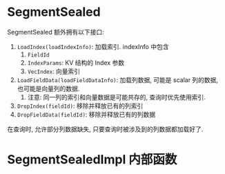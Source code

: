# SegmentSealed
SegmentSealed 额外拥有以下接口: 
   1. `LoadIndex(loadIndexInfo)`: 加载索引. indexInfo 中包含
      1. `FieldId`
      2. `IndexParams`: KV 结构的 Index 参数
      3. `VecIndex`: 向量索引
   2. `LoadFieldData(loadFieldDataInfo)`: 加载列数据, 可能是 scalar 列的数据, 也可能是向量列的数据. 
      1. 注意: 同一列的索引和向量数据是可能共存的, 查询时优先使用索引. 
   3. `DropIndex(fieldId)`: 移除并释放已有的列索引
   4. `DropFieldData(fieldId)`: 移除并释放已有的列数据

在查询时, 允许部分列数据缺失, 只要查询时被涉及到的列数据都加载好了. 

# SegmentSealedImpl 内部函数